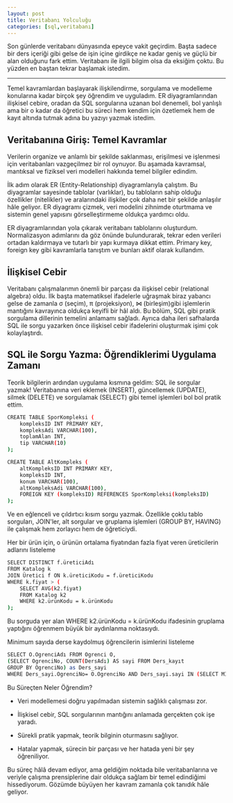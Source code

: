 ```yaml
---
layout: post
title: Veritabanı Yolculuğu
categories: [sql,veritabanı] 
---     
```


Son günlerde veritabanı dünyasında epeyce vakit geçirdim. Başta sadece bir ders içeriği gibi gelse de işin içine girdikçe ne kadar geniş ve güçlü bir alan olduğunu fark ettim. Veritabanı ile ilgili bilgim olsa da eksiğim çoktu. Bu yüzden en baştan tekrar başlamak istedim. 

---
Temel kavramlardan başlayarak ilişkilendirme, sorgulama ve modelleme konularına kadar birçok şey öğrendim ve uyguladım. ER diyagramlarından ilişkisel cebire, oradan da SQL sorgularına uzanan bol denemeli, bol yanlışlı ama bir o kadar da öğretici bu süreci hem kendim için özetlemek hem de kayıt altında tutmak adına bu yazıyı yazmak istedim. 

## Veritabanına Giriş: Temel Kavramlar
Verilerin organize ve anlamlı bir şekilde saklanması, erişilmesi ve işlenmesi için veritabanları vazgeçilmez bir rol oynuyor. Bu aşamada kavramsal, mantıksal ve fiziksel veri modelleri hakkında temel bilgiler edindim.

İlk adım olarak ER (Entity-Relationship) diyagramlarıyla çalıştım. Bu diyagramlar sayesinde tablolar (varlıklar), bu tabloların sahip olduğu özellikler (nitelikler) ve aralarındaki ilişkiler çok daha net bir şekilde anlaşılır hâle geliyor. ER diyagramı çizmek, veri modelini zihnimde oturtmama ve sistemin genel yapısını görselleştirmeme oldukça yardımcı oldu.

ER diyagramlarından yola çıkarak veritabanı tablolarını oluşturdum. Normalizasyon adımlarını da göz önünde bulundurarak, tekrar eden verileri ortadan kaldırmaya ve tutarlı bir yapı kurmaya dikkat ettim. Primary key, foreign key gibi kavramlarla tanıştım ve bunları aktif olarak kullandım.

## İlişkisel Cebir
Veritabanı çalışmalarımın önemli bir parçası da ilişkisel cebir (relational algebra) oldu. İlk başta matematiksel ifadelerle uğraşmak biraz yabancı gelse de zamanla σ (seçim), π (projeksiyon), ⋈ (birleşim)gibi işlemlerin mantığını kavrayınca oldukça keyifli bir hâl aldı. Bu bölüm, SQL gibi pratik sorgulama dillerinin temelini anlamamı sağladı. Ayrıca daha ileri safhalarda SQL ile sorgu yazarken önce ilişkisel cebir ifadelerini oluşturmak işimi çok kolaylaştırdı.


## SQL ile Sorgu Yazma: Öğrendiklerimi Uygulama Zamanı
Teorik bilgilerin ardından uygulama kısmına geldim: SQL ile sorgular yazmak! Veritabanına veri eklemek (INSERT), güncellemek (UPDATE), silmek (DELETE) ve sorgulamak (SELECT) gibi temel işlemleri bol bol pratik ettim.

```bash
CREATE TABLE SporKompleksi (
    kompleksID INT PRIMARY KEY,
    kompleksAdi VARCHAR(100),
    toplamAlan INT,
    tip VARCHAR(10)
);

CREATE TABLE AltKompleks (
    altKompleksID INT PRIMARY KEY,
    kompleksID INT,
    konum VARCHAR(100),
    altKompleksAdi VARCHAR(100),
    FOREIGN KEY (kompleksID) REFERENCES SporKompleksi(kompleksID)
);
```

Ve en eğlenceli ve çıldırtıcı kısım sorgu yazmak. Özellikle çoklu tablo sorguları, JOIN'ler, alt sorgular ve gruplama işlemleri (GROUP BY, HAVING) ile çalışmak hem zorlayıcı hem de öğreticiydi.


Her bir ürün için, o ürünün ortalama fiyatından fazla fiyat veren üreticilerin adlarını listeleme
```bash
SELECT DISTINCT f.üreticiAdı
FROM Katalog k
JOIN Üretici f ON k.üreticiKodu = f.üreticiKodu
WHERE k.fiyat > (
    SELECT AVG(k2.fiyat)
    FROM Katalog k2
    WHERE k2.ürünKodu = k.ürünKodu
);
```
Bu sorguda yer alan WHERE k2.ürünKodu = k.ürünKodu ifadesinin gruplama yaptığını öğrenmem büyük bir aydınlanma noktasıydı. 


Minimum sayıda derse kaydolmuş öğrencilerin isimlerini listeleme
```bash
SELECT O.OgrenciAdı FROM Ogrenci O, 
(SELECT OgrenciNo, COUNT(DersAdı) AS sayi FROM Ders_kayıt 
GROUP BY OgrenciNo) as Ders_sayi
WHERE Ders_sayi.OgrenciNo= O.OgrenciNo AND Ders_sayi.sayi IN (SELECT MIN(sayi) FROM Ders_sayi)
```


Bu Süreçten Neler Öğrendim?
- Veri modellemesi doğru yapılmadan sistemin sağlıklı çalışması zor.

- İlişkisel cebir, SQL sorgularının mantığını anlamada gerçekten çok işe yaradı.

- Sürekli pratik yapmak, teorik bilginin oturmasını sağlıyor.

- Hatalar yapmak, sürecin bir parçası ve her hatada yeni bir şey öğreniliyor.


Bu süreç hâlâ devam ediyor, ama geldiğim noktada bile veritabanlarına ve veriyle çalışma prensiplerine dair oldukça sağlam bir temel edindiğimi hissediyorum. Gözümde büyüyen her kavram zamanla çok tanıdık hâle geliyor. 